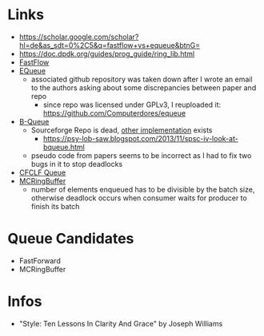 # Links

- https://scholar.google.com/scholar?hl=de&as_sdt=0%2C5&q=fastflow+vs+equeue&btnG=
- https://doc.dpdk.org/guides/prog_guide/ring_lib.html
- [FastFlow](https://link.springer.com/chapter/10.1007/978-3-642-23397-5_17)
- [EQueue](https://doi.org/10.1109/ACCESS.2020.2997071)
    - associated github repository was taken down after I wrote an email to the authors asking about some discrepancies
      between paper and repo
      - since repo was licensed under GPLv3, I reuploaded it: https://github.com/Computerdores/equeue
- [B-Queue](https://doi.org/10.1007/s10766-012-0213-x)
    - Sourceforge Repo is dead, [other implementation](https://github.com/olibre/B-Queue) exists
      - https://psy-lob-saw.blogspot.com/2013/11/spsc-iv-look-at-bqueue.html
    - pseudo code from papers seems to be incorrect as I had to fix two bugs in it to stop deadlocks
- [CFCLF Queue](https://doi.org/10.1109/ICCSN.2017.8230170)
- [MCRingBuffer](https://doi.org/10.1145/1882486.1882508)
  - number of elements enqueued has to be divisible by the batch size,
    otherwise deadlock occurs when consumer waits for producer to finish its batch

# Queue Candidates

- FastForward
- MCRingBuffer

# Infos

- "Style: Ten Lessons In Clarity And Grace" by Joseph Williams
